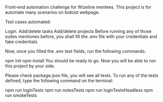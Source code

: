 Front-end automation challenge for Wizeline mentees. This project is for automate many scenarios on todoist webpage.

Test cases automated:

Login.
Add/delete tasks
Add/delete projects
Before running any of those suites mentiones before, you shall fill the .env file with your credentials and fake credentials

Now, once you filled the .env text fields, run the following commands:

npm init
npm install
You should be ready to go. Now you will be able to run this project by your side.

Please check package.json file, you will see all tests. To run any of the tests defined, type the following command on the terminal:

npm run loginTests
npm run notesTests
npm run loginTestsHeadless
npm run smokeTests
